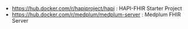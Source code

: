 - https://hub.docker.com/r/hapiproject/hapi : HAPI-FHIR Starter Project
- https://hub.docker.com/r/medplum/medplum-server : Medplum FHIR Server
